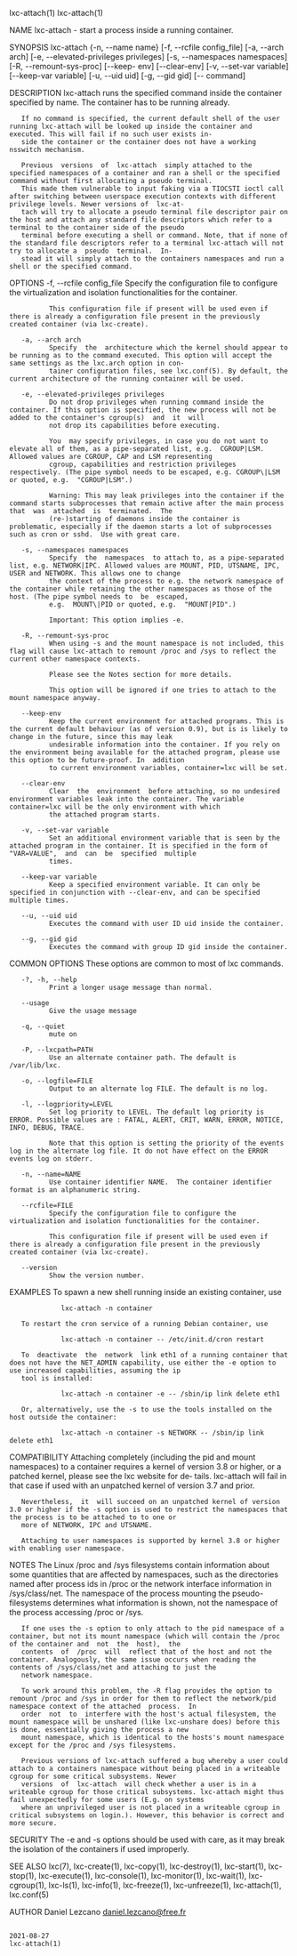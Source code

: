 lxc-attach(1)                                                                                                                                                                lxc-attach(1)

NAME
       lxc-attach - start a process inside a running container.

SYNOPSIS
       lxc-attach {-n, --name name} [-f, --rcfile config_file] [-a, --arch arch] [-e, --elevated-privileges privileges] [-s, --namespaces namespaces] [-R, --remount-sys-proc] [--keep-
                  env] [--clear-env] [-v, --set-var variable] [--keep-var variable] [-u, --uid uid] [-g, --gid gid] [-- command]

DESCRIPTION
       lxc-attach runs the specified command inside the container specified by name. The container has to be running already.

       If no command is specified, the current default shell of the user running lxc-attach will be looked up inside the container and executed. This will fail if no such user exists in‐
       side the container or the container does not have a working nsswitch mechanism.

       Previous  versions  of  lxc-attach  simply attached to the specified namespaces of a container and ran a shell or the specified command without first allocating a pseudo terminal.
       This made them vulnerable to input faking via a TIOCSTI ioctl call after switching between userspace execution contexts with different privilege levels. Newer versions of  lxc-at‐
       tach will try to allocate a pseudo terminal file descriptor pair on the host and attach any standard file descriptors which refer to a terminal to the container side of the pseudo
       terminal before executing a shell or command. Note, that if none of the standard file descriptors refer to a terminal lxc-attach will not try to allocate a  pseudo  terminal.  In‐
       stead it will simply attach to the containers namespaces and run a shell or the specified command.

OPTIONS
       -f, --rcfile config_file
              Specify the configuration file to configure the virtualization and isolation functionalities for the container.

              This configuration file if present will be used even if there is already a configuration file present in the previously created container (via lxc-create).

       -a, --arch arch
              Specify  the  architecture which the kernel should appear to be running as to the command executed. This option will accept the same settings as the lxc.arch option in con‐
              tainer configuration files, see lxc.conf(5). By default, the current architecture of the running container will be used.

       -e, --elevated-privileges privileges
              Do not drop privileges when running command inside the container. If this option is specified, the new process will not be added to the container's cgroup(s)  and  it  will
              not drop its capabilities before executing.

              You  may specify privileges, in case you do not want to elevate all of them, as a pipe-separated list, e.g.  CGROUP|LSM. Allowed values are CGROUP, CAP and LSM representing
              cgroup, capabilities and restriction privileges respectively. (The pipe symbol needs to be escaped, e.g. CGROUP\|LSM or quoted, e.g.  "CGROUP|LSM".)

              Warning: This may leak privileges into the container if the command starts subprocesses that remain active after the main process  that  was  attached  is  terminated.  The
              (re-)starting of daemons inside the container is problematic, especially if the daemon starts a lot of subprocesses such as cron or sshd.  Use with great care.

       -s, --namespaces namespaces
              Specify  the  namespaces  to attach to, as a pipe-separated list, e.g. NETWORK|IPC. Allowed values are MOUNT, PID, UTSNAME, IPC, USER and NETWORK. This allows one to change
              the context of the process to e.g. the network namespace of the container while retaining the other namespaces as those of the host. (The pipe symbol needs to  be  escaped,
              e.g.  MOUNT\|PID or quoted, e.g.  "MOUNT|PID".)

              Important: This option implies -e.

       -R, --remount-sys-proc
              When using -s and the mount namespace is not included, this flag will cause lxc-attach to remount /proc and /sys to reflect the current other namespace contexts.

              Please see the Notes section for more details.

              This option will be ignored if one tries to attach to the mount namespace anyway.

       --keep-env
              Keep the current environment for attached programs. This is the current default behaviour (as of version 0.9), but is is likely to change in the future, since this may leak
              undesirable information into the container. If you rely on the environment being available for the attached program, please use this option to be future-proof. In  addition
              to current environment variables, container=lxc will be set.

       --clear-env
              Clear  the  environment  before attaching, so no undesired environment variables leak into the container. The variable container=lxc will be the only environment with which
              the attached program starts.

       -v, --set-var variable
              Set an additional environment variable that is seen by the attached program in the container. It is specified in the form of "VAR=VALUE",  and  can  be  specified  multiple
              times.

       --keep-var variable
              Keep a specified environment variable. It can only be specified in conjunction with --clear-env, and can be specified multiple times.

       --u, --uid uid
              Executes the command with user ID uid inside the container.

       --g, --gid gid
              Executes the command with group ID gid inside the container.

COMMON OPTIONS
       These options are common to most of lxc commands.

       -?, -h, --help
              Print a longer usage message than normal.

       --usage
              Give the usage message

       -q, --quiet
              mute on

       -P, --lxcpath=PATH
              Use an alternate container path. The default is /var/lib/lxc.

       -o, --logfile=FILE
              Output to an alternate log FILE. The default is no log.

       -l, --logpriority=LEVEL
              Set log priority to LEVEL. The default log priority is ERROR. Possible values are : FATAL, ALERT, CRIT, WARN, ERROR, NOTICE, INFO, DEBUG, TRACE.

              Note that this option is setting the priority of the events log in the alternate log file. It do not have effect on the ERROR events log on stderr.

       -n, --name=NAME
              Use container identifier NAME.  The container identifier format is an alphanumeric string.

       --rcfile=FILE
              Specify the configuration file to configure the virtualization and isolation functionalities for the container.

              This configuration file if present will be used even if there is already a configuration file present in the previously created container (via lxc-create).

       --version
              Show the version number.

EXAMPLES
       To spawn a new shell running inside an existing container, use

                 lxc-attach -n container

       To restart the cron service of a running Debian container, use

                 lxc-attach -n container -- /etc/init.d/cron restart

       To  deactivate  the  network  link eth1 of a running container that does not have the NET_ADMIN capability, use either the -e option to use increased capabilities, assuming the ip
       tool is installed:

                 lxc-attach -n container -e -- /sbin/ip link delete eth1

       Or, alternatively, use the -s to use the tools installed on the host outside the container:

                 lxc-attach -n container -s NETWORK -- /sbin/ip link delete eth1

COMPATIBILITY
       Attaching completely (including the pid and mount namespaces) to a container requires a kernel of version 3.8 or higher, or a patched kernel, please see the lxc  website  for  de‐
       tails. lxc-attach will fail in that case if used with an unpatched kernel of version 3.7 and prior.

       Nevertheless,  it  will succeed on an unpatched kernel of version 3.0 or higher if the -s option is used to restrict the namespaces that the process is to be attached to to one or
       more of NETWORK, IPC and UTSNAME.

       Attaching to user namespaces is supported by kernel 3.8 or higher with enabling user namespace.

NOTES
       The Linux /proc and /sys filesystems contain information about some quantities that are affected by namespaces, such as the directories named after process ids  in  /proc  or  the
       network  interface  information  in  /sys/class/net.  The  namespace  of the process mounting the pseudo-filesystems determines what information is shown, not the namespace of the
       process accessing /proc or /sys.

       If one uses the -s option to only attach to the pid namespace of a container, but not its mount namespace (which will contain the /proc of the container and  not  the  host),  the
       contents  of  /proc  will  reflect that of the host and not the container. Analogously, the same issue occurs when reading the contents of /sys/class/net and attaching to just the
       network namespace.

       To work around this problem, the -R flag provides the option to remount /proc and /sys in order for them to reflect the network/pid namespace context of the attached  process.  In
       order  not  to  interfere with the host's actual filesystem, the mount namespace will be unshared (like lxc-unshare does) before this is done, essentially giving the process a new
       mount namespace, which is identical to the hosts's mount namespace except for the /proc and /sys filesystems.

       Previous versions of lxc-attach suffered a bug whereby a user could attach to a containers namespace without being placed in a writeable cgroup for some critical subsystems. Newer
       versions  of  lxc-attach  will check whether a user is in a writeable cgroup for those critical subsystems. lxc-attach might thus fail unexpectedly for some users (E.g. on systems
       where an unprivileged user is not placed in a writeable cgroup in critical subsystems on login.). However, this behavior is correct and more secure.

SECURITY
       The -e and -s options should be used with care, as it may break the isolation of the containers if used improperly.

SEE ALSO
       lxc(7), lxc-create(1), lxc-copy(1), lxc-destroy(1), lxc-start(1), lxc-stop(1), lxc-execute(1), lxc-console(1), lxc-monitor(1), lxc-wait(1), lxc-cgroup(1), lxc-ls(1),  lxc-info(1),
       lxc-freeze(1), lxc-unfreeze(1), lxc-attach(1), lxc.conf(5)

AUTHOR
       Daniel Lezcano <daniel.lezcano@free.fr>

                                                                                        2021-08-27                                                                           lxc-attach(1)
